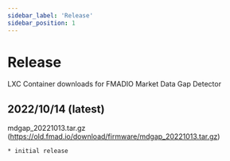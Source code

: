 ```yaml
---
sidebar_label: 'Release'
sidebar_position: 1
---
```


# Release 

LXC Container downloads for FMADIO Market Data Gap Detector

## 2022/10/14  (latest)

mdgap_20221013.tar.gz (https://old.fmad.io/download/firmware/mdgap_20221013.tar.gz)

	* initial release 

